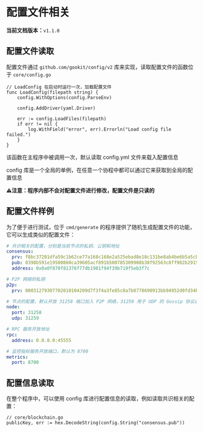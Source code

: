 # 配置文件相关

**当前文档版本：**`v1.1.0`

## 配置文件读取

配置文件通过 `github.com/gookit/config/v2` 库来实现，读取配置文件的函数位于 `core/config.go`

```golang
// LoadConfig 在启动时运行一次，加载配置文件
func LoadConfig(filepath string) {
	config.WithOptions(config.ParseEnv)

	config.AddDriver(yaml.Driver)

	err := config.LoadFiles(filepath)
	if err != nil {
		log.WithField("error", err).Errorln("Load config file failed.")
	}
}
```

该函数在主程序中被调用一次，默认读取 config.yml 文件来载入配置信息

config 库是一个全局的单例，在任意一个协程中都可以通过它来获取到全局的配置信息

**⚠️注意：程序内部不会对配置文件进行修改，配置文件是只读的**

## 配置文件样例

为了便于进行测试，位于 `cmd/generate` 的程序提供了随机生成配置文件的功能，它可以生成类似的配置文件：

```yaml
# 共识相关的配置，分别是当前节点的私钥、公钥和地址
consensus:
  prv: f8bc37201dfa59c1b62ce77a168c168e2a525ebad8e18c131be8ab4be6b5a5cb
  pub: 0398b591e19500860ca39605acf891b500785309908b38f92563c8ff982b291596
  address: 0x0a0f870f81376f77db1981f94f39b719f5eb3f7c

# P2P 网络的私钥
p2p:
  prv: 08031279307702010104209d7f3f4a3fe85c8a7b8778690913bb94952d0fd34b3eee64bbb7b966bb001a8ba00a06082a8648ce3d030107a144034200045c146290f0491bd4d3fc387565bfb65af91bb6d816a0d2e02cc86b91885f00c0d1461f6d6ea7521e1e93b24581be120ba26ba34d7f8ba5e382e759bdacfe0228

# 节点的配置，默认开放 31258 端口加入 P2P 网络，31259 用于 UDP 的 Gossip 协议进行交易的广播
node:
  port: 31258
  udp: 31259

# RPC 服务开放地址
rpc:
  address: 0.0.0.0:45555

# 监控指标服务开放端口，默认为 8700
metrics:
  port: 8700
```

## 配置信息读取

在整个程序中，可以使用 config 库进行配置信息的读取，例如读取共识相关的配置：

```golang
// core/blockchain.go
publicKey, err := hex.DecodeString(config.String("consensus.pub"))
```